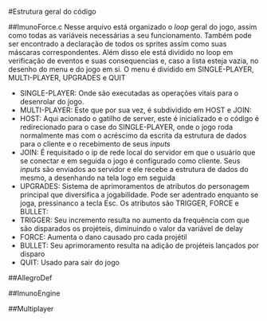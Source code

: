 #Estrutura geral do código

##ImunoForce.c
Nesse arquivo está organizado o *loop* geral do jogo, assim como todas as variáveis necessárias a seu funcionamento. Também pode ser encontrado a declaração de todos os sprites assim como suas máscaras correspondentes. Além disso ele está dividido no loop em verificação de eventos e suas consequencias e, caso a lista esteja vazia, no desenho do menu e do jogo em si. O menu é dividido em SINGLE-PLAYER, MULTI-PLAYER, UPGRADES e QUIT

* SINGLE-PLAYER: Onde são executadas as operações vitais para o desenrolar do jogo.
* MULTI-PLAYER: Este que por sua vez, é subdividido em HOST e JOIN:
 * HOST: Aqui acionado o gatilho de server, este é inicializado e o código é redirecionado para o case do SINGLE-PLAYER, onde o jogo roda normalmente mas com o acréscimo da escrita da estrutura de dados para o cliente e o recebimento de seus *inputs*
 * JOIN: É requisitado o ip de rede local do servidor em que o usuário que se conectar e em seguida o jogo é configurado como cliente. Seus *inputs* são enviados ao servidor e ele recebe a estrutura de dados do mesmo, a desenhando na tela logo em seguida
* UPGRADES: Sistema de aprimoramentos de atributos do personagem principal que diversifica a jogabilidade. Pode ser adentrado enquanto se joga, pressinanco a tecla Esc. Os atributos são TRIGGER, FORCE e BULLET:
 * TRIGGER: Seu incremento resulta no aumento da frequência com que são disparados os projéteis, diminuindo o valor da variável de delay
 * FORCE: Aumenta o dano causado pro cada projétil
 * BULLET: Seu aprimoramento resulta na adição de projéteis lançados por disparo
* QUIT: Usado para sair do jogo

##AllegroDef

##ImunoEngine

##Multiplayer